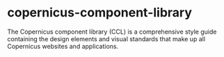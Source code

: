 
# copernicus-component-library


The Copernicus component library (CCL) is a comprehensive style guide containing the design elements and visual standards that make up all Copernicus websites and applications.

